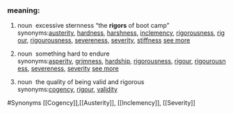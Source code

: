 ### meaning:
1. noun
     excessive sternness
    “the **rigors** of boot camp”
    synonyms:[austerity](https://www.vocabulary.com/dictionary/austerity), [hardness](https://www.vocabulary.com/dictionary/hardness), [harshness](https://www.vocabulary.com/dictionary/harshness), [inclemency](https://www.vocabulary.com/dictionary/inclemency), [rigorousness](https://www.vocabulary.com/dictionary/rigorousness), [rigour](https://www.vocabulary.com/dictionary/rigour), [rigourousness](https://www.vocabulary.com/dictionary/rigourousness), [severeness](https://www.vocabulary.com/dictionary/severeness), [severity](https://www.vocabulary.com/dictionary/severity), [stiffness](https://www.vocabulary.com/dictionary/stiffness)
    [see more](https://www.vocabulary.com/dictionary/rigor#0)
2. noun
     something hard to endure
    synonyms:[asperity](https://www.vocabulary.com/dictionary/asperity), [grimness](https://www.vocabulary.com/dictionary/grimness), [hardship](https://www.vocabulary.com/dictionary/hardship), [rigorousness](https://www.vocabulary.com/dictionary/rigorousness), [rigour](https://www.vocabulary.com/dictionary/rigour), [rigourousness](https://www.vocabulary.com/dictionary/rigourousness), [severeness](https://www.vocabulary.com/dictionary/severeness), [severity](https://www.vocabulary.com/dictionary/severity)
    [see more](https://www.vocabulary.com/dictionary/rigor#0)
    
3. noun
     the quality of being valid and rigorous
    synonyms:[cogency](https://www.vocabulary.com/dictionary/cogency), [rigour](https://www.vocabulary.com/dictionary/rigour), [validity](https://www.vocabulary.com/dictionary/validity)


#Synonyms [[Cogency]],[[Austerity]], [[Inclemency]], [[Severity]]
